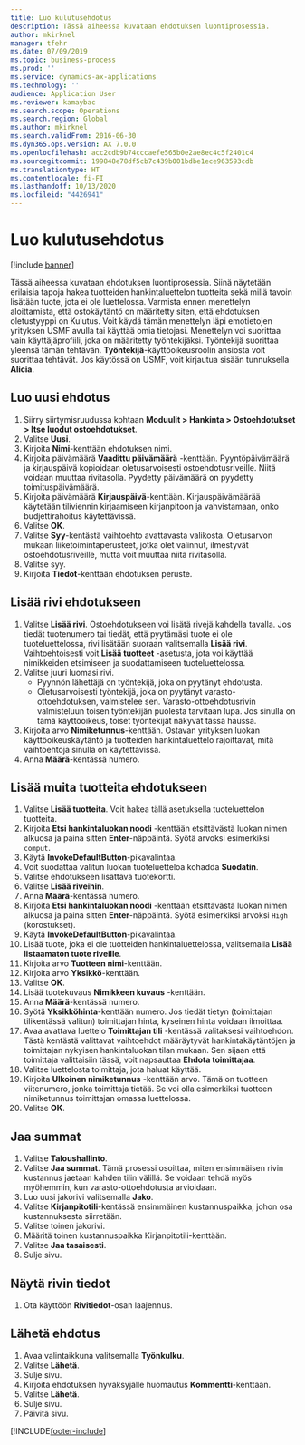 ```yaml
---
title: Luo kulutusehdotus
description: Tässä aiheessa kuvataan ehdotuksen luontiprosessia.
author: mkirknel
manager: tfehr
ms.date: 07/09/2019
ms.topic: business-process
ms.prod: ''
ms.service: dynamics-ax-applications
ms.technology: ''
audience: Application User
ms.reviewer: kamaybac
ms.search.scope: Operations
ms.search.region: Global
ms.author: mkirknel
ms.search.validFrom: 2016-06-30
ms.dyn365.ops.version: AX 7.0.0
ms.openlocfilehash: acc2cdb9b74cccaefe565b0e2ae8ec4c5f2401c4
ms.sourcegitcommit: 199848e78df5cb7c439b001bdbe1ece963593cdb
ms.translationtype: HT
ms.contentlocale: fi-FI
ms.lasthandoff: 10/13/2020
ms.locfileid: "4426941"
---
```

# <a name="create-a-requisition-for-consumption"></a>Luo kulutusehdotus

[!include [banner](../../includes/banner.md)]

Tässä aiheessa kuvataan ehdotuksen luontiprosessia. Siinä näytetään erilaisia tapoja hakea tuotteiden hankintaluettelon tuotteita sekä millä tavoin lisätään tuote, jota ei ole luettelossa. Varmista ennen menettelyn aloittamista, että ostokäytäntö on määritetty siten, että ehdotuksen oletustyyppi on Kulutus. Voit käydä tämän menettelyn läpi emotietojen yrityksen USMF avulla tai käyttää omia tietojasi. Menettelyn voi suorittaa vain käyttäjäprofiili, joka on määritetty työntekijäksi. Työntekijä suorittaa yleensä tämän tehtävän. **Työntekijä**-käyttöoikeusroolin ansiosta voit suorittaa tehtävät. Jos käytössä on USMF, voit kirjautua sisään tunnuksella **Alicia**.


## <a name="create-a-new-requisition"></a>Luo uusi ehdotus
1. Siirry siirtymisruudussa kohtaan **Moduulit > Hankinta > Ostoehdotukset > Itse luodut ostoehdotukset**.
2. Valitse **Uusi**.
3. Kirjoita **Nimi**-kenttään ehdotuksen nimi.
4. Kirjoita päivämäärä **Vaadittu päivämäärä** -kenttään. Pyyntöpäivämäärä ja kirjauspäivä kopioidaan oletusarvoisesti ostoehdotusriveille. Niitä voidaan muuttaa rivitasolla. Pyydetty päivämäärä on pyydetty toimituspäivämäärä.  
5. Kirjoita päivämäärä **Kirjauspäivä**-kenttään. Kirjauspäivämäärää käytetään tiliviennin kirjaamiseen kirjanpitoon ja vahvistamaan, onko budjettirahoitus käytettävissä.  
6. Valitse **OK**.
7. Valitse **Syy**-kentästä vaihtoehto avattavasta valikosta. Oletusarvon mukaan liiketoimintaperusteet, jotka olet valinnut, ilmestyvät ostoehdotusriveille, mutta voit muuttaa niitä rivitasolla.  
8. Valitse syy.
9. Kirjoita **Tiedot**-kenttään ehdotuksen peruste.

## <a name="add-a-line-to-the-requisition"></a>Lisää rivi ehdotukseen
1. Valitse **Lisää rivi**. Ostoehdotukseen voi lisätä rivejä kahdella tavalla. Jos tiedät tuotenumero tai tiedät, että pyytämäsi tuote ei ole tuoteluettelossa, rivi lisätään suoraan valitsemalla **Lisää rivi**. Vaihtoehtoisesti voit **Lisää tuotteet** -asetusta, jota voi käyttää nimikkeiden etsimiseen ja suodattamiseen tuoteluettelossa.    
2. Valitse juuri luomasi rivi.
    - Pyynnön lähettäjä on työntekijä, joka on pyytänyt ehdotusta.   
    - Oletusarvoisesti työntekijä, joka on pyytänyt varasto-ottoehdotuksen, valmistelee sen. Varasto-ottoehdotusrivin valmisteluun toisen työntekijän puolesta tarvitaan lupa. Jos sinulla on tämä käyttöoikeus, toiset työntekijät näkyvät tässä haussa.  
3. Kirjoita arvo **Nimiketunnus**-kenttään. Ostavan yrityksen luokan käyttöoikeuskäytäntö ja tuotteiden hankintaluettelo rajoittavat, mitä vaihtoehtoja sinulla on käytettävissä.   
4. Anna **Määrä**-kentässä numero.

## <a name="add-more-products-to-the-requisition"></a>Lisää muita tuotteita ehdotukseen
1. Valitse **Lisää tuotteita**. Voit hakea tällä asetuksella tuoteluettelon tuotteita.    
2. Kirjoita **Etsi hankintaluokan noodi** -kenttään etsittävästä luokan nimen alkuosa ja paina sitten **Enter**-näppäintä. Syötä arvoksi esimerkiksi `comput`.  
3. Käytä **InvokeDefaultButton**-pikavalintaa.
4. Voit suodattaa valitun luokan tuoteluetteloa kohadda **Suodatin**.
5. Valitse ehdotukseen lisättävä tuotekortti.
6. Valitse **Lisää riveihin**.
7. Anna **Määrä**-kentässä numero.
8. Kirjoita **Etsi hankintaluokan noodi** -kenttään etsittävästä luokan nimen alkuosa ja paina sitten **Enter**-näppäintä. Syötä esimerkiksi arvoksi `High` (korostukset).  
9. Käytä **InvokeDefaultButton**-pikavalintaa.
10. Lisää tuote, joka ei ole tuotteiden hankintaluettelossa, valitsemalla **Lisää listaamaton tuote riveille**.
11. Kirjoita arvo **Tuotteen nimi**-kenttään.
12. Kirjoita arvo **Yksikkö**-kenttään.
13. Valitse **OK**.
14. Lisää tuotekuvaus **Nimikkeen kuvaus** -kenttään.
15. Anna **Määrä**-kentässä numero.
16. Syötä **Yksikköhinta**-kenttään numero. Jos tiedät tietyn (toimittajan tilikentässä valitun) toimittajan hinta, kyseinen hinta voidaan ilmoittaa.   
17. Avaa avattava luettelo **Toimittajan tili** -kentässä valitaksesi vaihtoehdon. Tästä kentästä valittavat vaihtoehdot määräytyvät hankintakäytäntöjen ja toimittajan nykyisen hankintaluokan tilan mukaan. Sen sijaan että toimittaja valittaisiin tässä, voit napsauttaa **Ehdota toimittajaa**.    
18. Valitse luettelosta toimittaja, jota haluat käyttää.
19. Kirjoita **Ulkoinen nimiketunnus** -kenttään arvo. Tämä on tuotteen viitenumero, jonka toimittaja tietää. Se voi olla esimerkiksi tuotteen nimiketunnus toimittajan omassa luettelossa.  
20. Valitse **OK**.

## <a name="distribute-amounts"></a>Jaa summat
1. Valitse **Taloushallinto**.
2. Valitse **Jaa summat**. Tämä prosessi osoittaa, miten ensimmäisen rivin kustannus jaetaan kahden tilin välillä. Se voidaan tehdä myös myöhemmin, kun varasto-ottoehdotusta arvioidaan.  
3. Luo uusi jakorivi valitsemalla **Jako**.
4. Valitse **Kirjanpitotili**-kentässä ensimmäinen kustannuspaikka, johon osa kustannuksesta siirretään.
5. Valitse toinen jakorivi.
6. Määritä toinen kustannuspaikka Kirjanpitotili-kenttään.
7. Valitse **Jaa tasaisesti**.
8. Sulje sivu.

## <a name="view-line-details"></a>Näytä rivin tiedot
1. Ota käyttöön **Rivitiedot**-osan laajennus.

## <a name="submit-the-requisition"></a>Lähetä ehdotus
1. Avaa valintaikkuna valitsemalla **Työnkulku**.
2. Valitse **Lähetä**.
3. Sulje sivu.
4. Kirjoita ehdotuksen hyväksyjälle huomautus **Kommentti**-kenttään.
5. Valitse **Lähetä**.
6. Sulje sivu.
7. Päivitä sivu.



[!INCLUDE[footer-include](../../../includes/footer-banner.md)]